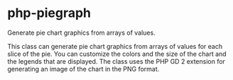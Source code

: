 php-piegraph
============

Generate pie chart graphics from arrays of values.


This class can generate pie chart graphics from arrays of values for each slice of the pie.
You can customize the colors and the size of the chart and the legends that are displayed.
The class uses the PHP GD 2 extension for generating an image of the chart in the PNG format.